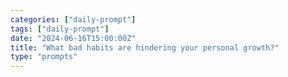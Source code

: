 ```yaml
---
categories: ["daily-prompt"]
tags: ["daily-prompt"]
date: "2024-06-16T15:00:00Z"
title: "What bad habits are hindering your personal growth?"
type: "prompts"
---
```

